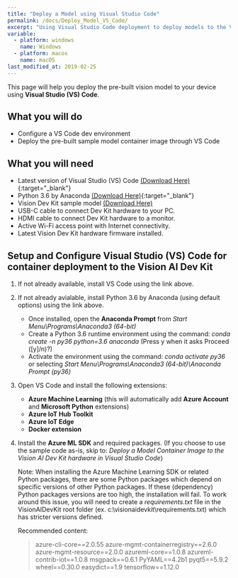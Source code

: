 ```yaml
---
title: "Deploy a Model using Visual Studio Code"
permalink: /docs/Deploy_Model_VS_Code/
excerpt: "Using Visual Studio Code deployment to deploy models to the Vision AI DevKit hardware."
variable:
  - platform: windows
    name: Windows
  - platform: macos
    name: macOS
last_modified_at: 2019-02-25
---
```

This page will help you deploy the pre-built vision model to your device using **Visual Studio (VS) Code**.


## What you will do
* Configure a VS Code dev environment
* Deploy the pre-built sample model container image through VS Code

## What you will need
* Latest version of Visual Studio (VS) Code [(Download Here)](https://code.visualstudio.com/){:target="_blank"}
* Python 3.6 by Anaconda [(Download Here)](https://www.anaconda.com/download/){:target="_blank"}
* Vision Dev Kit sample model [(Download Here)]()
* USB-C cable to connect Dev Kit hardware to your PC.
* HDMI cable to connect Dev Kit hardware to a monitor.
* Active Wi-Fi access point with Internet connectivity.
* Latest Vision Dev Kit hardware firmware installed.

## Setup and Configure Visual Studio (VS) Code for container deployment to the Vision AI Dev Kit
1. If not already available, install VS Code using the link above.
2. If not already avialable, install Python 3.6 by Anaconda (using default options) using the link above.

   * Once installed, open the **Anaconda Prompt** from *Start Menu\Programs\Anaconda3 (64-bit)*
   * Create a Python 3.6 runtime environment using the command:  *conda create -n py36 python=3.6 anaconda* (Press y when it asks Proceed ([y]/n)?)
   * Activate the environment using the command:   *conda activate py36* or selecting *Start Menu\Programs\Anaconda3 (64-bit)\Anaconda Prompt (py36)*

3. Open VS Code and install the following extensions:
    * **Azure Machine Learning** (this will automatically add **Azure Account** and **Microsoft Python** extensions)
    * **Azure IoT Hub Toolkit**
    * **Azure IoT Edge**
    * **Docker extension**

4. Install the **Azure ML SDK** and required packages. (If you choose to use the sample code as-is, skip to: *Deploy a Model Container Image to the Vision AI Dev Kit hardware in Visual Studio Code*)

    Note: When installing the Azure Machine Learning SDK or related Python packages, there are some Python packages which depend on specific versions of other Python packages. If these (dependency) Python packages versions are too high, the installation will fail. To work around this issue, you will need to create a *requirements.txt* file in the VisionAIDevKit root folder (ex. c:\visionaidevkit\requirements.txt) which has stricter versions defined.

    Recommended content:
    > azure-cli-core==2.0.55
    > azure-mgmt-containerregistry==2.6.0
    > azure-mgmt-resource==2.0.0
    > azureml-core==1.0.8
    > azureml-contrib-iot==1.0.8
    > msgpack==0.6.1
    > PyYAML==4.2b1
    > pyqt5==5.9.2
    > wheel==0.30.0
    > easydict==1.9
    > tensorflow==1.12.0

